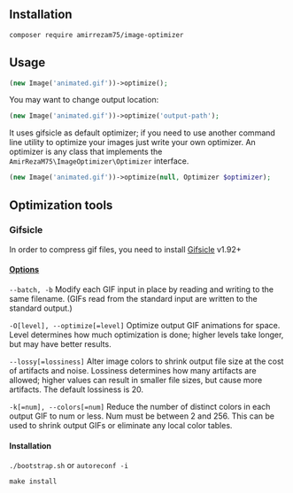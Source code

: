 ## Installation
```bash
composer require amirrezam75/image-optimizer
```
## Usage

```php
(new Image('animated.gif'))->optimize();
```

You may want to change output location:

```php
(new Image('animated.gif'))->optimize('output-path');
```

It uses gifsicle as default optimizer; if you need to use another command line utility to optimize your images just write your own optimizer.
An optimizer is any class that implements the ``AmirRezaM75\ImageOptimizer\Optimizer`` interface.

```php
(new Image('animated.gif'))->optimize(null, Optimizer $optimizer);
```

## Optimization tools

### Gifsicle
In order to compress gif files, you need to install [Gifsicle](https://github.com/kohler/gifsicle) v1.92+

#### [Options](http://www.lcdf.org/gifsicle/man.html)
``--batch, -b`` Modify each GIF input in place by reading and writing to the same filename. (GIFs read from the standard input are written to the standard output.)

``-O[level], --optimize[=level]``
Optimize output GIF animations for space. Level determines how much optimization is done; higher levels take longer, but may have better results.

``--lossy[=lossiness]``
Alter image colors to shrink output file size at the cost of artifacts and noise. Lossiness determines how many artifacts are allowed; higher values can result in smaller file sizes, but cause more artifacts. The default lossiness is 20.

``-k[=num], --colors[=num]``
Reduce the number of distinct colors in each output GIF to num or less. Num must be between 2 and 256. This can be used to shrink output GIFs or eliminate any local color tables.

#### Installation
``./bootstrap.sh`` or ``autoreconf -i``

``make install``
